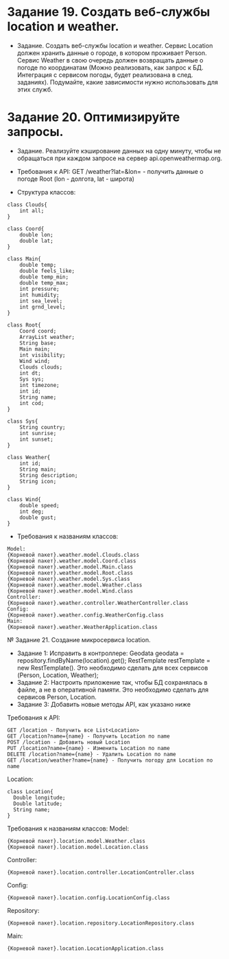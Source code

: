 # Задание 19. Создать веб-службы location и weather.
* Задание. Создать веб-службы location и weather.
Сервис Location должен хранить данные о городе, в котором проживает Person. Сервис Weather в свою очередь должен возвращать данные о погоде по координатам (Можно реализовать, как запрос к БД. Интеграция с сервисом погоды, будет реализована в след. заданиях).
Подумайте, какие зависимости нужно использовать для этих служб.

# Задание 20. Оптимизируйте запросы.
* Задание. Реализуйте кэширование данных на одну минуту, чтобы не обращаться при каждом запросе на сервер api.openweathermap.org.

* Требования к API:
GET /weather?lat=&lon= - получить данные о погоде Root (lon - долгота, lat - широта)
* Структура классов:

```
class Clouds{
    int all;
}

class Coord{
    double lon;
    double lat;
}

class Main{
    double temp;
    double feels_like;
    double temp_min;
    double temp_max;
    int pressure;
    int humidity;
    int sea_level;
    int grnd_level;
}

class Root{
    Coord coord;
    ArrayList weather;
    String base;
    Main main;
    int visibility;
    Wind wind;
    Clouds clouds;
    int dt;
    Sys sys;
    int timezone;
    int id;
    String name;
    int cod;
}

class Sys{
    String country;
    int sunrise;
    int sunset;
}

class Weather{
    int id;
    String main;
    String description;
    String icon;
}

class Wind{
    double speed;
    int deg;
    double gust;
}

```

* Требования к названиям классов:
```
Model:
{Корневой пакет}.weather.model.Clouds.class
{Корневой пакет}.weather.model.Coord.class
{Корневой пакет}.weather.model.Main.class
{Корневой пакет}.weather.model.Root.class
{Корневой пакет}.weather.model.Sys.class
{Корневой пакет}.weather.model.Weather.class
{Корневой пакет}.weather.model.Wind.class
Controller:
{Корневой пакет}.weather.controller.WeatherController.class
Config:
{Корневой пакет}.weather.config.WeatherConfig.class
Main:
{Корневой пакет}.weather.WeatherApplication.class
```

№ Задание 21. Создание микросервиса location.
* Задание 1: Исправить в контроллере: Geodata geodata = repository.findByName(location).get(); RestTemplate restTemplate = new RestTemplate(). Это необходимо сделать для всех сервисов (Person, Location, Weather);
* Задание 2: Настроить приложение так, чтобы БД сохранялась в файле, а не в оперативной памяти. Это необходимо сделать для сервисов Person, Location.
* Задание 3: Добавить новые методы API, как указано ниже

Требования к API:
```
GET /location - Получить все List<Location>
GET /location?name={name} - Получить Location по name
POST /location - Добавить новый Location
PUT /location?name={name} - Изменить Location по name
DELETE /location?name={name} - Удалить Location по name
GET /location/weather?name={name} - Получить погоду для Location по name
```
Location:
```
class Location{
  Double longitude;
  Double latitude;
  String name;
}
```
Требования к названиям классов:
Model:
```
{Корневой пакет}.location.model.Weather.class
{Корневой пакет}.location.model.Location.class
```
Controller:
```
{Корневой пакет}.location.controller.LocationController.class
```
Config:
```
{Корневой пакет}.location.config.LocationConfig.class
```
Repository:
```
{Корневой пакет}.location.repository.LocationRepository.class
```
Main:
```
{Корневой пакет}.location.LocationApplication.class
```
